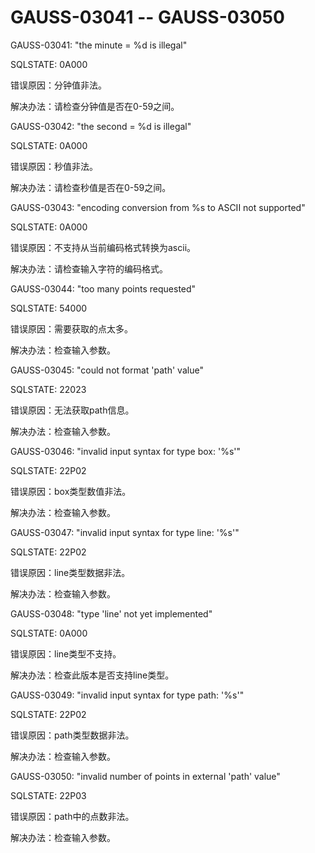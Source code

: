 # GAUSS-03041 -- GAUSS-03050<a name="ZH-CN_TOPIC_0302073169"></a>

GAUSS-03041: "the minute = %d is illegal"

SQLSTATE: 0A000

错误原因：分钟值非法。

解决办法：请检查分钟值是否在0-59之间。

GAUSS-03042: "the second = %d is illegal"

SQLSTATE: 0A000

错误原因：秒值非法。

解决办法：请检查秒值是否在0-59之间。

GAUSS-03043: "encoding conversion from %s to ASCII not supported"

SQLSTATE: 0A000

错误原因：不支持从当前编码格式转换为ascii。

解决办法：请检查输入字符的编码格式。

GAUSS-03044: "too many points requested"

SQLSTATE: 54000

错误原因：需要获取的点太多。

解决办法：检查输入参数。

GAUSS-03045: "could not format 'path' value"

SQLSTATE: 22023

错误原因：无法获取path信息。

解决办法：检查输入参数。

GAUSS-03046: "invalid input syntax for type box: '%s'"

SQLSTATE: 22P02

错误原因：box类型数值非法。

解决办法：检查输入参数。

GAUSS-03047: "invalid input syntax for type line: '%s'"

SQLSTATE: 22P02

错误原因：line类型数据非法。

解决办法：检查输入参数。

GAUSS-03048: "type 'line' not yet implemented"

SQLSTATE: 0A000

错误原因：line类型不支持。

解决办法：检查此版本是否支持line类型。

GAUSS-03049: "invalid input syntax for type path: '%s'"

SQLSTATE: 22P02

错误原因：path类型数据非法。

解决办法：检查输入参数。

GAUSS-03050: "invalid number of points in external 'path' value"

SQLSTATE: 22P03

错误原因：path中的点数非法。

解决办法：检查输入参数。

